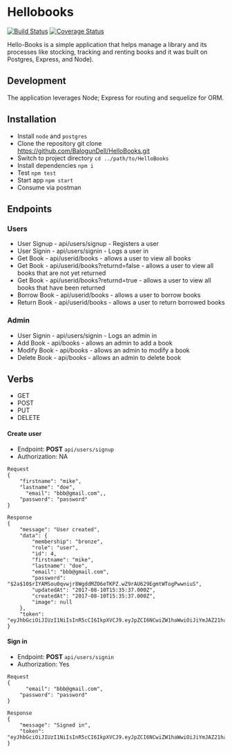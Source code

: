 # Hellobooks

[![Build Status](https://travis-ci.org/BalogunDell/HelloBooks.svg?branch=develop)](https://travis-ci.org/BalogunDell/HelloBooks) [![Coverage Status](https://coveralls.io/repos/github/BalogunDell/HelloBooks/badge.svg?branch=feedback-implementation)](https://coveralls.io/github/BalogunDell/HelloBooks?branch=feedback-implementation)

Hello-Books is a simple application that helps manage a library and its processes like stocking, tracking and renting books and it was built on Postgres, Express, and Node).

## Development
The application leverages Node; Express for routing and sequelize for ORM.

## Installation
- Install `node` and `postgres`
- Clone the repository git clone https://github.com/BalogunDell/HelloBooks.git
- Switch to project directory `cd ../path/to/HelloBooks`
- Install dependencies `npm i`
- Test `npm test`
- Start app `npm start`
- Consume via postman

## Endpoints

### Users
- User Signup  - api/users/signup               - Registers a user
- User Signin  - api/users/signin               - Logs a user in
- Get Book     - api/userid/books               - allows a user to view all books
- Get Book     - api/userid/books?returnd=false - allows a user to view all books that are not  yet returned
- Get Book     - api/userid/books?returnd=true  - allows a user to view all books that have been returned
- Borrow Book  - api/userid/books               - allows a user to borrow books
- Return Book  - api/userid/books               - allows a user to return borrowed books

### Admin
- User Signin  - api/users/signin - Logs an admin in
- Add  Book    - api/books        - allows an admin to add a book
- Modify Book  - api/books        - allows an admin to modify a book
- Delete Book  - api/books        - allows an admin to delete book

## Verbs
- GET
- POST
- PUT
- DELETE

#### Create user
- Endpoint: **POST** `api/users/signup`
- Authorization: NA

```
Request
{
	"firstname": "mike",
	"lastname": "doe",
	  "email": "bbb@gmail.com",,
	"password": "password"
}

Response
{
    "message": "User created",
    "data": {
        "membership": "bronze",
        "role": "user",
        "id": 4,
        "firstname": "mike",
        "lastname": "doe",
        "email": "bbb@gmail.com",
        "password": "$2a$10$rIYAMSou0qvwjr8WgddMZO6eTKPZ.wZ9rAU629EgmtWTogPwwniuS",
        "updatedAt": "2017-08-10T15:35:37.000Z",
        "createdAt": "2017-08-10T15:35:37.000Z",
        "image": null
    },
    "token": "eyJhbGciOiJIUzI1NiIsInR5cCI6IkpXVCJ9.eyJpZCI6NCwiZW1haWwiOiJiYmJAZ21haWwuY29tIiwibWVtYmVyc2hpcCI6ImJyb256ZSIsInJvbGUiOiJ1c2VyIiwiaWF0IjoxNTAyMzc5MzM3LCJleHAiOjE1MDI0NjU3Mzd9.FjK888IV26y22zW5Lyrjefgs9TeMM2n22GgV_CcW5H4"
}

```

#### Sign in
- Endpoint: **POST** `api/users/signin`
- Authorization: Yes

```
Request
{
	  "email": "bbb@gmail.com",
	"password": "password"
}

Response
{
    "message": "Signed in",
    "token": "eyJhbGciOiJIUzI1NiIsInR5cCI6IkpXVCJ9.eyJpZCI6NCwiZW1haWwiOiJiYmJAZ21haWwuY29tIiwibWVtYmVyc2hpcCI6ImJyb256ZSIsInJvbGUiOiJ1c2VyIiwiaWF0IjoxNTAyMzc5MzM3LCJleHAiOjE1MDI0NjU3Mzd9.FjK888IV26y22zW5Lyrjefgs9TeMM2n22GgV_CcW5H4"
}

```
